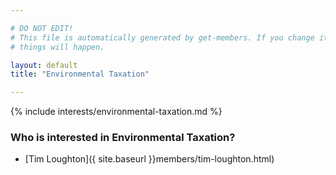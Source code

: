 ```yaml
---

# DO NOT EDIT!
# This file is automatically generated by get-members. If you change it, bad
# things will happen.

layout: default
title: "Environmental Taxation"

---
```


{% include interests/environmental-taxation.md %}

### Who is interested in Environmental Taxation?


* [Tim Loughton]({ site.baseurl }}members/tim-loughton.html)
